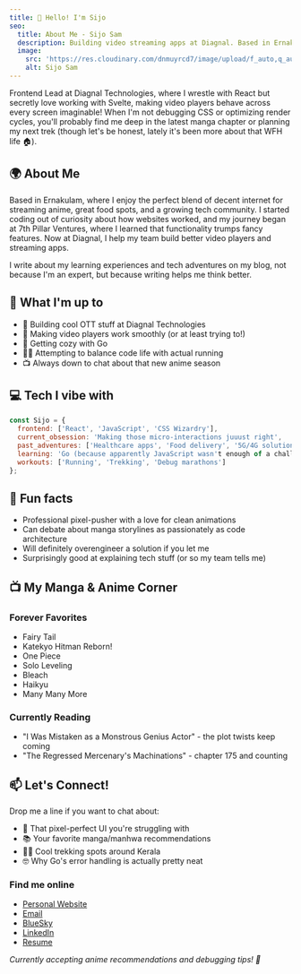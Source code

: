 ```yaml
---
title: 👋 Hello! I'm Sijo
seo:
  title: About Me - Sijo Sam
  description: Building video streaming apps at Diagnal. Based in Ernakulam.
  image:
    src: 'https://res.cloudinary.com/dnmuyrcd7/image/upload/f_auto,q_auto/iotd6l0if1gixlitydpq'
    alt: Sijo Sam
---
```


Frontend Lead at Diagnal Technologies, where I wrestle with React but secretly love working with Svelte, making video players behave across every screen imaginable! When I'm not debugging CSS or optimizing render cycles, you'll probably find me deep in the latest manga chapter or planning my next trek (though let's be honest, lately it's been more about that WFH life 🏠).

## 🌍 About Me

Based in Ernakulam, where I enjoy the perfect blend of decent internet for streaming anime, great food spots, and a growing tech community. I started coding out of curiosity about how websites worked, and my journey began at 7th Pillar Ventures, where I learned that functionality trumps fancy features. Now at Diagnal, I help my team build better video players and streaming apps.

I write about my learning experiences and tech adventures on my blog, not because I'm an expert, but because writing helps me think better.

## 🚀 What I'm up to

- 🎥 Building cool OTT stuff at Diagnal Technologies
- 📱 Making video players work smoothly (or at least trying to!)
- 🦦 Getting cozy with Go
- 🏃‍♂️ Attempting to balance code life with actual running
- 📺 Always down to chat about that new anime season

## 💻 Tech I vibe with

```javascript
const Sijo = {
  frontend: ['React', 'JavaScript', 'CSS Wizardry'],
  current_obsession: 'Making those micro-interactions juuust right',
  past_adventures: ['Healthcare apps', 'Food delivery', '5G/4G solutions'],
  learning: 'Go (because apparently JavaScript wasn't enough of a challenge)',
  workouts: ['Running', 'Trekking', 'Debug marathons']
};
```

## 🎯 Fun facts

- Professional pixel-pusher with a love for clean animations
- Can debate about manga storylines as passionately as code architecture
- Will definitely overengineer a solution if you let me
- Surprisingly good at explaining tech stuff (or so my team tells me)

## 📺 My Manga & Anime Corner

### Forever Favorites

- Fairy Tail
- Katekyo Hitman Reborn!
- One Piece
- Solo Leveling
- Bleach
- Haikyu
- Many Many More

### Currently Reading

- "I Was Mistaken as a Monstrous Genius Actor" - the plot twists keep coming
- "The Regressed Mercenary's Machinations" - chapter 175 and counting

## 📫 Let's Connect!

Drop me a line if you want to chat about:

- 🎨 That pixel-perfect UI you're struggling with
- 📚 Your favorite manga/manhwa recommendations
- 🏃‍♂️ Cool trekking spots around Kerala
- 🤓 Why Go's error handling is actually pretty neat

### Find me online

- [Personal Website](http://sijosam.com/)
- [Email](mailto:sijosam1905@gmail.com)
- [BlueSky](https://bsky.app/profile/sijosam.in)
- [LinkedIn](https://www.linkedin.com/in/sijo-sam/)
- [Resume](https://drive.google.com/file/d/1aAr7PdCs66mvMawFckHUZEnwxXMu7_q0/view?usp=drive_link)

_Currently accepting anime recommendations and debugging tips! 🎯_
